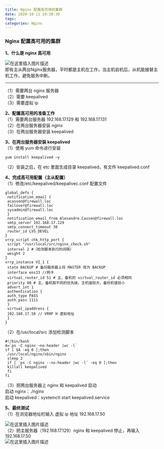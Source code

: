 ```yaml
---
title: Nginx 配置高可用的集群
date: 2020-10-11 19:38:39
tags: 
categories: Nginx
---
```


<!--more-->

### Nginx 配置高可用的集群

  
**1、什么是 nginx 高可用**

![在这里插入图片描述](https://img-blog.csdnimg.cn/20201011192953572.png?x-oss-process=image/watermark,type_ZmFuZ3poZW5naGVpdGk,shadow_10,text_aHR0cHM6Ly9ibG9nLmNzZG4ubmV0L3FxXzIxMDQwNTU5,size_16,color_FFFFFF,t_70#pic_center)  
即有主从两台Nginx服务器，平时都是主机在工作，当主机宕机后，从机能接替主机工作，避免服务中断。

---

（1）需要两台 nginx 服务器  
（2）需要 keepalived  
（3）需要虚拟 ip

**2、配置高可用的准备工作**  
（1）需要两台服务器 192.168.17.129 和 192.168.17.131  
（2）在两台服务器安装 nginx  
（3）在两台服务器安装 keepalived

**3、在两台服务器安装 keepalived**  
（1）使用 yum 命令进行安装

```shell
yum install keepalived –y
```

（2）安装之后，在 etc 里面生成目录 keepalived，有文件 keepalived.conf

**4、完成高可用配置（主从配置）**  
（1）修改/etc/keepalived/keepalivec.conf 配置文件

```shell
global_defs {
 notification_email {
 acassen@firewall.loc
 failover@firewall.loc
 sysadmin@firewall.loc
 }
 notification_email_from Alexandre.Cassen@firewall.loc
 smtp_server 192.168.17.129
 smtp_connect_timeout 30
 router_id LVS_DEVEL
}
vrrp_script chk_http_port {
 script "/usr/local/src/nginx_check.sh"
 interval 2 #（检测脚本执行的间隔）
 weight 2
}
vrrp_instance VI_1 {
 state BACKUP # 备份服务器上将 MASTER 改为 BACKUP
 interface ens33 //网卡
 virtual_router_id 51 # 主、备机的 virtual_router_id 必须相同
 priority 90 # 主、备机取不同的优先级，主机值较大，备份机值较小
 advert_int 1
 authentication {
 auth_type PASS
 auth_pass 1111
 }
 virtual_ipaddress {
 192.168.17.50 // VRRP H 虚拟地址
 }
}
```

（2）在/usr/local/src 添加检测脚本

```shell
#!/bin/bash
A=`ps -C nginx –no-header |wc -l`
if [ $A -eq 0 ];then
 /usr/local/nginx/sbin/nginx
 sleep 2
 if [ `ps -C nginx --no-header |wc -l` -eq 0 ];then
 killall keepalived
 fi
fi
```

（3）把两台服务器上 nginx 和 keepalived 启动  
启动 nginx：./nginx  
启动 keepalived：systemctl start keepalived.service

**5、最终测试**  
（1）在浏览器地址栏输入 虚拟 ip 地址 192.168.17.50

![在这里插入图片描述](https://img-blog.csdnimg.cn/20201011193643980.png?x-oss-process=image/watermark,type_ZmFuZ3poZW5naGVpdGk,shadow_10,text_aHR0cHM6Ly9ibG9nLmNzZG4ubmV0L3FxXzIxMDQwNTU5,size_16,color_FFFFFF,t_70#pic_center)  
（2）把主服务器（192.168.17.129）nginx 和 keepalived 停止，再输入 192.168.17.50  
![在这里插入图片描述](https://img-blog.csdnimg.cn/20201011193717126.png?x-oss-process=image/watermark,type_ZmFuZ3poZW5naGVpdGk,shadow_10,text_aHR0cHM6Ly9ibG9nLmNzZG4ubmV0L3FxXzIxMDQwNTU5,size_16,color_FFFFFF,t_70#pic_center)